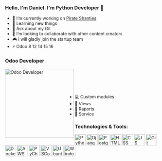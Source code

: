 ### Hello, I'm Daniel. I'm Python Developer 👋

<!--
**danieldemedziuk/danieldemedziuk** is a ✨ _special_ ✨ repository because its `README.md` (this file) appears on your GitHub profile.

Here are some ideas to get you started:-->

- 🔭 I’m currently working on <a href="https://github.com/danieldemedziuk/pygame_pirate_shanties">Pirate Shanties</a>
- 🌱 Learning new things
- 💬 Ask about my Git
- 👯 I’m looking to collaborate with other content creators
- :video_game: I will gladly join the startup team
- :zap: Odoo 8 12 14 15 16

### Odoo Developer

<img align="left" alt="Odoo Developer" width="226px" src="https://i.ibb.co/7Qy6ZhJ/860215381553750363-512.png" />

<br />
<br />
<br />
<br />

- :computer: Custom modules
- :rainbow: Views
- :memo: Raports
- :wrench: Service

### Technologies & Tools:

<img align="left" alt="Python" width="36px" src="https://i.ibb.co/0QwjgcQ/iconfinder-267-Python-4518857.png" />
<img align="left" alt="Django" width="36px" src="https://i.ibb.co/R0ZJbMV/django.png" />
<img align="left" alt="PostgreSQL" width="36px" src="https://i.ibb.co/txcbYCR/Postgresql-elephant.png" />
<img align="left" alt="HTML" width="36px" src="https://i.ibb.co/j5TfkxD/iconfinder-167-Html5-4519116.png" />
<img align="left" alt="CSS" width="36px" src="https://i.ibb.co/5LBdb08/css-3.png" />
<img align="left" alt="JS" width="36px" src="https://i.ibb.co/1KRDBNf/iconfinder-187-Js-4519134.png" />
<img align="left" alt="Git" width="36px" src="https://i.ibb.co/qyr7d80/iconfinder-141-Git-4519077.png" />
<img align="left" alt="Docker" width="36px" src="https://i.ibb.co/Kytmv5S/DOCKK1.png" />
<img align="left" alt="AWS" width="36px" src="https://i.ibb.co/0XHmSKx/AWS-FIn.png" />
<img align="left" alt="PyCharm" width="36px" src="https://i.ibb.co/DbWXwzN/pycharm-logo-big.png" />
<img align="left" alt="VSCode" width="36px" src="https://i.ibb.co/v49NtB3/1-u9-Rw2z-T1k-Ql0-I0-Oa-9vc-g.png" />
<img align="left" alt="Ubuntu" width="36px" src="https://i.ibb.co/CHm264n/888879.png" />
<img align="left" alt="Windows" width="36px" src="https://i.ibb.co/X76sQCg/desktop-microsoft-os-screen-technology-windows-icon-1320192780138264654-512.png" />
